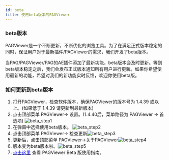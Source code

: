 ```yaml
---
id: beta
title: 使用beta版本的PAGViewer
---
```


### beta版本

PAGViewer是一个不断更新，不断优化的浏览工具。为了在满足正式版本稳定的同时，保证用户对于最新插件/PAGViewer的需求，我们开发了beta版本。

当PAG/PAGViewer/PAG的AE插件添加了最新功能，beta版本会及时更新。等到beta版本稳定之后，我们会发布正式版本通知所有用户进行更新。如果你希望使用最新的功能，希望对我们的新功能实时反馈，欢迎你使用beta版。


### 如何更新到beta版本
1. 打开PAGViewer，检查软件版本，确保PAGViewer的版本号为 1.4.39 或以上。(如果低于 1.4.39 请更新到最新版本)
3. 点击顶部菜单 PAGViewer-> 设置。(1.4.40后，菜单路径为 PAGViewer -> 首选项)
![beta_step1](/img/docs/beta_step1.jpg)
4. 在弹窗中选择使用beta版本。
![beta_step2](/img/docs/beta_step2.jpg)
4. 点击顶部菜单 PAGViewer-> 检查更新![beta_step3](/img/docs/beta_step3.jpg)
5. 更新后，点击顶部菜单 PAGViewer->关于PAGViewer![beta_step4](/img/docs/beta_step4.png)
6. 版本变为beta版本啦。![beta_step5](/img/docs/beta_step5.png)
7. [<font color=blue>点击这里</font>](pag-viewer.html) 查看 PAGViewer Beta 版使用指南。
